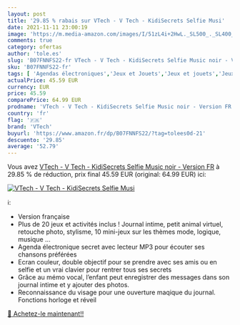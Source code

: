 ```yaml
---
layout: post
title: '29.85 % rabais sur VTech - V Tech - KidiSecrets Selfie Musi'
date: 2021-11-11 23:00:19
image: 'https://m.media-amazon.com/images/I/51zL4i+2HwL._SL500_._SL400_.jpg'
comments: true
category: ofertas
author: 'tole.es'
slug: 'B07FNNFS22-fr VTech - V Tech - KidiSecrets Selfie Music noir - Version FR'
sku: 'B07FNNFS22-fr'
tags: [ 'Agendas électroniques','Jeux et Jouets','Jeux et jouets','Jeux et jouets électroniques','vtech', ]
actualPrice: 45.59 EUR
currency: EUR
price: 45.59
comparePrice: 64.99 EUR
prodname: 'VTech - V Tech - KidiSecrets Selfie Music noir - Version FR'
country: 'fr'
flag: '🇫🇷'
brand: 'VTech'
buyurl: 'https://www.amazon.fr/dp/B07FNNFS22/?tag=tolees0d-21'
descuento: '29.85'
average: '52.79'
---
```


Vous avez [VTech - V Tech - KidiSecrets Selfie Music noir - Version FR](https://www.amazon.fr/dp/B07FNNFS22/?tag=tolees0d-21)  à  29.85 % de réduction, prix final  45.59 EUR (original: 64.99 EUR) ici:

[![VTech - V Tech - KidiSecrets Selfie Musi](https://m.media-amazon.com/images/I/51zL4i+2HwL._SL500_._SL400_.jpg)](https://www.amazon.fr/dp/B07FNNFS22/?tag=tolees0d-21)

ℹ️:

- Version française
- Plus de 20 jeux et activités inclus ! Journal intime, petit animal virtuel, retouche photo, stylisme, 10 mini-jeux sur les thèmes mode, logique, musique ...
- Agenda électronique secret avec lecteur MP3 pour écouter ses chansons préférées
- Ecran couleur, double objectif pour se prendre avec ses amis ou en selfie et un vrai clavier pour rentrer tous ses secrets
- Grâce au mémo vocal, l’enfant peut enregistrer des messages dans son journal intime et y ajouter des photos.
- Reconnaissance du visage pour une ouverture maqique du journal. Fonctions horloge et réveil

[🛒 Achetez-le maintenant!!](https://www.amazon.fr/dp/B07FNNFS22/?tag=tolees0d-21)
